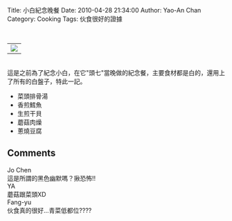 Title: 小白紀念晚餐
Date: 2010-04-28 21:34:00
Author: Yao-An Chan
Category: Cooking
Tags: 伙食很好的證據


<div class='post'>
<center><br /><table style="width: auto;"><tbody><tr><td><a href="http://picasaweb.google.com/lh/photo/-aJEkxphF4Js_5ceycdLDg?feat=embedwebsite"><img src="http://lh5.ggpht.com/_mvtDPM7iODU/S9kKjcXW0dI/AAAAAAAAHGY/lTOQStU1O2M/s400/YAN_8442.JPG" /></a></td></tr></tbody></table></center><br />這是之前為了紀念小白，在它"頭七"當晚做的紀念餐，主要食材都是白的，還用上了所有的白盤子，特此一記。<br /><ul><li>菜頭排骨湯</li><li>香煎鱈魚</li><li>生煎干貝</li><li>蘑菇肉燥</li><li>蔥燒豆腐</li></ul></div>
<h2>Comments</h2>
<div class='comments'>
<div class='comment'>
<div class='author'>Jo Chen</div>
<div class='content'>
這是所謂的黑色幽默嗎？揪恐怖!!</div>
</div>
<div class='comment'>
<div class='author'>YA</div>
<div class='content'>
蘑菇跟菜頭XD</div>
</div>
<div class='comment'>
<div class='author'>Fang-yu</div>
<div class='content'>
伙食真的很好...青菜低都位????</div>
</div>
</div>
